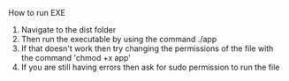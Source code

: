 How to run EXE

1) Navigate to the dist folder
2) Then run the executable by using the command ./app
3) If that doesn't work then try changing the permissions of the file with the command 'chmod +x app'
4) If you are still having errors then ask for sudo permission to run the file
